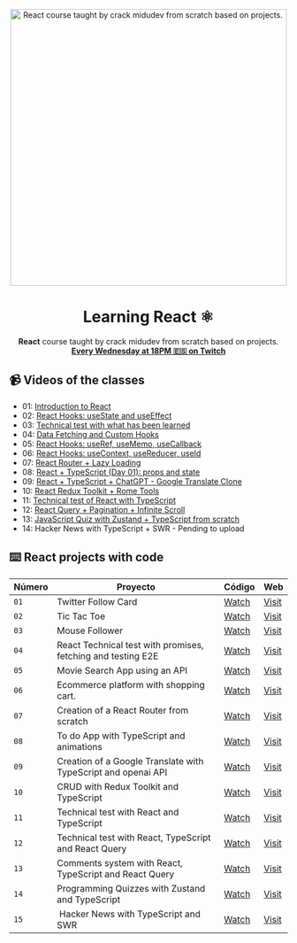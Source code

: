 <div align="center">

<img alt="React course taught by crack midudev from scratch based on projects." src="https://user-images.githubusercontent.com/1561955/212888793-fd719e58-b0c2-4d03-9c55-38e3e79ebc17.png" width="500" />

# Learning React ⚛️

**React** course taught by crack midudev from scratch based on projects.
**[Every Wednesday at 18PM 🇪🇸 on Twitch](https://twitch.tv/midudev)**
</div>

## 📹 Videos of the classes

- 01: [Introduction to React](https://www.youtube.com/watch?v=7iobxzd_2wY)
- 02: [React Hooks: useState and useEffect](https://www.youtube.com/watch?v=qkzcjwnueLA&feature=youtu.be)
- 03: [Technical test with what has been learned](https://www.youtube.com/watch?v=XYpadB4VadY&feature=youtu.be)
- 04: [Data Fetching and Custom Hooks](https://youtu.be/x-LcbVw99o8)
- 05: [React Hooks: useRef, useMemo, useCallback](https://youtu.be/GOEiMwDJ3lc)
- 06: [React Hooks: useContext, useReducer, useId](https://www.youtube.com/watch?v=B9tDYAZZxcE)
- 07: [React Router + Lazy Loading](https://www.youtube.com/watch?v=K2NcGYajvY4)
- 08: [React + TypeScript (Day 01): props and state](https://www.youtube.com/watch?v=4lAYfsq-2TE)
- 09: [React + TypeScript + ChatGPT - Google Translate Clone](https://www.youtube.com/watch?v=kZhabulNCUc)
- 10: [React Redux Toolkit + Rome Tools](https://www.youtube.com/watch?v=bEEjuwujbbU)
- 11: [Technical test of React with TypeScript](https://www.youtube.com/watch?v=mNJOWXc83Y4)
- 12: [React Query + Pagination + Infinite Scroll](https://www.youtube.com/watch?v=WKfVjQUa6nE)
- 13: [JavaScript Quiz with Zustand + TypeScript from scratch](https://www.youtube.com/watch?v=p2wF2wRjcN0)
- 14: Hacker News with TypeScript + SWR - Pending to upload

## ⌨️ React projects with code

| Número | Proyecto | Código | Web |
| --- | --- | --- | --- |
| `01` | Twitter Follow Card | [Watch](projects/01-twitter-follow-card/) | [Visit](https://midu-react-01.surge.sh) |
| `02` | Tic Tac Toe | [Watch](projects/02-tic-tac-toe/) | [Visit](https://midu-react-02.surge.sh) |
| `03` | Mouse Follower | [Watch](projects/03-mouse-follower) | [Visit](https://midu-react-03.surge.sh) |
| `04` | React Technical test with promises, fetching and testing E2E | [Watch](projects/04-react-technical-test) | [Visit](https://midu-react-04.surge.sh) |
| `05` | Movie Search App using an API | [Watch](projects/05-react-movie-search) | [Visit](https://midu-react-05.surge.sh) |
| `06` | Ecommerce platform with shopping cart. | [Watch](projects/06-shopping-cart) | [Visit](https://midu-react-06.surge.sh) |
| `07` | Creation of a React Router from scratch | [Watch](projects/07-fraineralex-router) | [Visit](https://midu-react-07.surge.sh) |
| `08` | To do App with TypeScript and animations | [Watch](projects/08-todo-app-typescript) | [Visit](https://midu-react-08.surge.sh) |
| `09` | Creation of a Google Translate with TypeScript and openai API  | [Watch](projects/09-google-translate-clone/) | [Visit](https://midu-react-09.surge.sh) |
| `10` | CRUD with Redux Toolkit and TypeScript | [Watch](projects/10-crud-redux/) | [Visit](https://midu-react-10.surge.sh) |
| `11` | Technical test with React and TypeScript | [Watch](projects/11-typescript-technical-test/) | [Visit](https://midu-react-11.surge.sh) |
| `12` | Technical test with React, TypeScript and React Query | [Watch](projects/12-typescript-with-react-query/) | [Visit](https://midu-react-11.surge.sh) |
| `13` | Comments system with React, TypeScript and React Query | [Watch](projects/13-comments-react-query) | [Visit](https://midu-react-12.surge.sh) |
| `14` |Programming Quizzes with Zustand and TypeScript | [Watch](projects/14-programming-quizzes-with-zustand/) | [Visit](https://midu-react-13.surge.sh) |
| `15` | Hacker News with TypeScript and SWR | [Watch](projects/115-hacker-news-with-typescript-and-swr) | [Visit](https://midu-react-14.surge.sh) |
